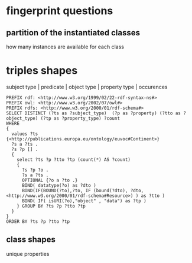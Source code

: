 # fingerprint questions


## partition of the instantiated classes

how many instances are available for each class




# triples shapes

subject type | predicate | object type  | property type | occurences

```sparql
PREFIX rdf: <http://www.w3.org/1999/02/22-rdf-syntax-ns#>
PREFIX owl: <http://www.w3.org/2002/07/owl#>
PREFIX rdfs: <http://www.w3.org/2000/01/rdf-schema#>
SELECT DISTINCT (?ts as ?subject_type)  (?p as ?property) (?tto as ?object_type) (?tp as ?property_type) ?count
WHERE 
{
  values ?ts {<http://publications.europa.eu/ontology/euvoc#Continent>}
  ?s a ?ts .
  ?s ?p [] .  
  {
    select ?ts ?p ?tto ?tp (count(*) AS ?count)
    {
      ?s ?p ?o .
      ?s a ?ts .
      OPTIONAL {?o a ?to .}
      BIND( datatype(?o) as ?dto )
      BIND(IF(BOUND(?to),?to, IF (bound(?dto), ?dto, <http://www.w3.org/2000/01/rdf-schema#Resource>) ) as ?tto )
      BIND( IF( isURI(?o),"object" , "data") as ?tp )
    } GROUP BY ?ts ?p ?tto ?tp
  }
}
ORDER BY ?ts ?p ?tto ?tp
```

## class shapes

unique properties

 